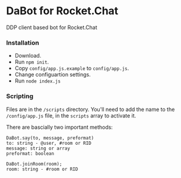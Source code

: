 # DaBot for Rocket.Chat
DDP client based bot for Rocket.Chat

### Installation
* Download.
* Run `npm init`.
* Copy `config/app.js.example` to `config/app.js`.
* Change configuartion settings.
* Run `node index.js`

### Scripting
Files are in the `/scripts` directory. You'll need to add the name to the `/config/app.js` file, in the `scripts` array to activate it.

There are bascially two important methods:

```
DaBot.say(to, message, preformat)
to: string - @user, #room or RID 
message: string or array
preformat: boolean

DaBot.joinRoom(room);
room: string - #room or RID
````